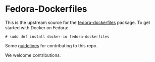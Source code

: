 Fedora-Dockerfiles
==================

This is the upstream source for the [fedora-dockerfiles](http://koji.fedoraproject.org/koji/packageinfo?packageID=18023) package.  To get started with Docker on Fedora:

```
# sudo dnf install docker-io fedora-dockerfiles
```

Some [guidelines](https://github.com/scollier/Fedora-Dockerfiles/wiki/Guidelines-for-Creating-Dockerfiles) for contributing to this repo.

We welcome contributions.
